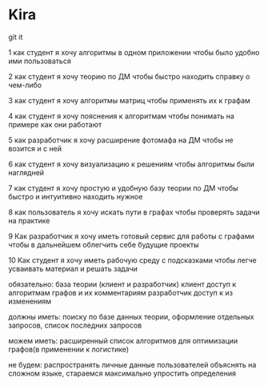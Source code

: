 # Kira
git it


1 
как студент 
я хочу алгоритмы в одном приложении
чтобы было удобно ими пользоваться


2
как студент 
я хочу теорию по ДМ
чтобы быстро находить справку о чем-либо

3 
как студент 
я хочу алгоритмы матриц
чтобы применять их к графам

4 
как студент 
я хочу пояснения к алгоритмам
чтобы понимать на примере как они работают

5
как разработчик 
я хочу расширение фотомафа на ДМ
чтобы не возится и с ней

6
как студент 
я хочу визуализацию к решениям
чтобы алгоритмы были наглядней

7
как студент 
я хочу простую и удобную базу теории по ДМ
чтобы быстро и интуитивно находить нужное

8
как пользователь
я хочу искать пути в графах
чтобы проверять задачи на практике

9
Как разработчик
я хочу иметь готовый сервис для работы с графами
чтобы в дальнейшем облегчить себе будущие проекты

10
Как студент
я хочу иметь рабочую среду с подсказками
чтобы легче усваивать материал и решать задачи

обязательно: 
база теории (клиент и разработчик)
клиент доступ к алгоритмам графов и их комментариям
разработчик доступ к из изменениям

должны иметь: поиску по базе данных теории, оформление отдельных запросов, список последних запросов

можем иметь: расширенный список алгоритмов для оптимизации графов(в применении к логистике) 

не будем: распространять личные данные пользователей
объяснять на сложном языке, стараемся максимально упростить определения





